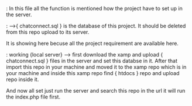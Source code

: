 : In this file all the function is mentioned how the project 
have to set up in the server.

: -->{ chatconnect.sql }  is the database of this project.
It should be deleted from this repo upload to its server.

It is showing here becuse all the project requirement are available here.

: working {local server} --> first download the xamp and upload { chatconnect.sql } files 
in the server and set this databse in it.
After that import this repo in your machine and moved it to the xamp repo which is 
in your machine and inside this xamp repo find { htdocs } repo and upload repo inside it.

And now all set just run the server and search this repo in the url it will run the index.php file
first.
